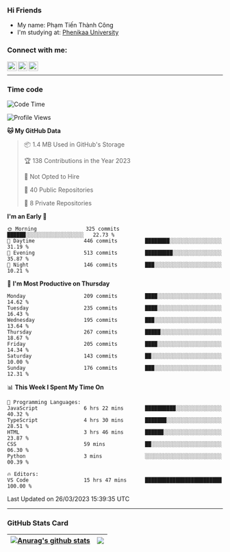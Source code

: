 ### Hi Friends

- My name: Phạm Tiến Thành Công
- I'm studying at: [Phenikaa University]


### Connect with me:
[<img align="left" alt="PhamTienThanhCong | Facebook" width="22px" src="https://upload.wikimedia.org/wikipedia/commons/thumb/1/16/Facebook-icon-1.png/640px-Facebook-icon-1.png" />][facebook]
[<img align="left" alt="PhamTienThanhCong | Zalo" width="22px" src="https://www.anphatpc.com.vn/template/anphat_2020v2/images/icon-zalo.jpg" />][zalo]
[<img align="left" alt="PhamTienThanhCong | LinkedIn" width="22px" src="https://cdn3.iconfinder.com/data/icons/inficons/512/linkedin.png" />][linkedin]

<br />

---

### Time code

<!--START_SECTION:waka-->
![Code Time](http://img.shields.io/badge/Code%20Time-950%20hrs%2059%20mins-blue)

![Profile Views](http://img.shields.io/badge/Profile%20Views-21-blue)

**🐱 My GitHub Data** 

> 📦 1.4 MB Used in GitHub's Storage 
 > 
> 🏆 138 Contributions in the Year 2023
 > 
> 🚫 Not Opted to Hire
 > 
> 📜 40 Public Repositories 
 > 
> 🔑 8 Private Repositories 
 > 
**I'm an Early 🐤** 

```text
🌞 Morning                325 commits         ██████░░░░░░░░░░░░░░░░░░░   22.73 % 
🌆 Daytime                446 commits         ████████░░░░░░░░░░░░░░░░░   31.19 % 
🌃 Evening                513 commits         █████████░░░░░░░░░░░░░░░░   35.87 % 
🌙 Night                  146 commits         ███░░░░░░░░░░░░░░░░░░░░░░   10.21 % 
```
📅 **I'm Most Productive on Thursday** 

```text
Monday                   209 commits         ████░░░░░░░░░░░░░░░░░░░░░   14.62 % 
Tuesday                  235 commits         ████░░░░░░░░░░░░░░░░░░░░░   16.43 % 
Wednesday                195 commits         ███░░░░░░░░░░░░░░░░░░░░░░   13.64 % 
Thursday                 267 commits         █████░░░░░░░░░░░░░░░░░░░░   18.67 % 
Friday                   205 commits         ████░░░░░░░░░░░░░░░░░░░░░   14.34 % 
Saturday                 143 commits         ██░░░░░░░░░░░░░░░░░░░░░░░   10.00 % 
Sunday                   176 commits         ███░░░░░░░░░░░░░░░░░░░░░░   12.31 % 
```


📊 **This Week I Spent My Time On** 

```text
💬 Programming Languages: 
JavaScript               6 hrs 22 mins       ██████████░░░░░░░░░░░░░░░   40.32 % 
TypeScript               4 hrs 30 mins       ███████░░░░░░░░░░░░░░░░░░   28.51 % 
HTML                     3 hrs 46 mins       ██████░░░░░░░░░░░░░░░░░░░   23.87 % 
CSS                      59 mins             ██░░░░░░░░░░░░░░░░░░░░░░░   06.30 % 
Python                   3 mins              ░░░░░░░░░░░░░░░░░░░░░░░░░   00.39 % 

🔥 Editors: 
VS Code                  15 hrs 47 mins      █████████████████████████   100.00 % 
```


 Last Updated on 26/03/2023 15:39:35 UTC
<!--END_SECTION:waka-->

---

### GitHub Stats Card

| <a href="https://github.com/phamtienthanhcong"><img align="center" src="https://github-readme-stats.vercel.app/api?username=PhamTienThanhCong&show_icons=true&include_all_commits=true&theme=buefy&hide_border=true&theme=ocean_dark" alt="Anurag's github stats" /></a> | <a href="https://github.com/phamtienthanhcong"><img align="center" src="https://github-readme-stats.vercel.app/api/top-langs/?username=PhamTienThanhCong&layout=compact&theme=buefy&hide_border=true&theme=ocean_dark" /></a> |
| ------------- | ------------- |

[Phenikaa University]: https://phenikaa-uni.edu.vn/vi
[facebook]: https://www.facebook.com/phamtienthanhcong
[linkedin]: https://linkedin.com/in/phamtienthanhcong
[zalo]: https://zalo.me/0396396332
[tiktok]: https://www.tiktok.com/@phamtienthanhcong
[web]: https://github.com/PhamTienThanhCong/web_dev
[min project]: https://github.com/PhamTienThanhCong/Project-Of-Web
[c and cpp]: https://github.com/PhamTienThanhCong/Code_C_and_Cpro
[python]: https://github.com/PhamTienThanhCong/Python_beginer
